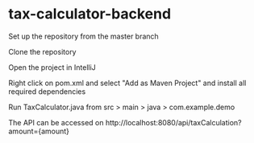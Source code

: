 # tax-calculator-backend

Set up the repository from the master branch

Clone the repository

Open the project in IntelliJ

Right click on pom.xml and select "Add as Maven Project" and install all required dependencies

Run TaxCalculator.java from src > main > java > com.example.demo

The API can be accessed on http://localhost:8080/api/taxCalculation?amount={amount}
